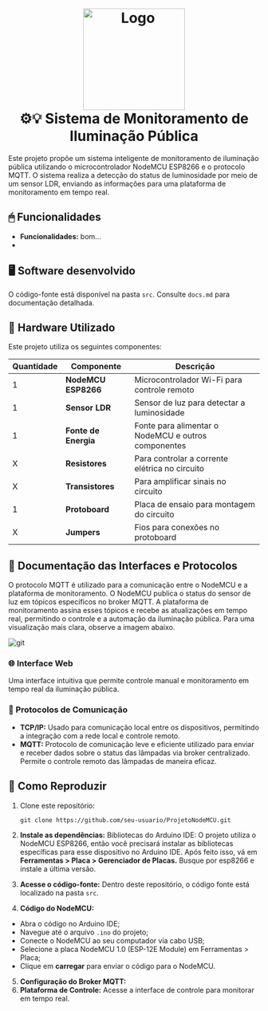   <h1 align="center" id="project_name">
  <img src="https://github.com/user-attachments/assets/b2d46483-62ba-4f6b-a25e-000a550c525e" alt="Logo" width="204px">
  <br>
  ⚙💡 Sistema de Monitoramento de Iluminação Pública  
  <br> </h1>
Este projeto propõe um sistema inteligente de monitoramento de iluminação pública utilizando o microcontrolador NodeMCU ESP8266 e o protocolo MQTT. O sistema realiza a detecção do status de luminosidade por meio de um sensor LDR, enviando as informações para uma plataforma de monitoramento em tempo real. 

## 🖱 Funcionalidades

- **Funcionalidades:** bom...
- 
## 🖥 Software desenvolvido 
O código-fonte está disponível na pasta `src`. Consulte `docs.md` para documentação detalhada.

## 🔌 Hardware Utilizado

Este projeto utiliza os seguintes componentes:

| Quantidade | Componente         | Descrição                                    |
|-------------|--------------------|----------------------------------------------|
| 1           | **NodeMCU ESP8266** | Microcontrolador Wi-Fi para controle remoto  |
| 1           | **Sensor LDR**      | Sensor de luz para detectar a luminosidade   |
| 1           | **Fonte de Energia**| Fonte para alimentar o NodeMCU e outros componentes |
| X           | **Resistores**      | Para controlar a corrente elétrica no circuito|
| X           | **Transistores**    | Para amplificar sinais no circuito           |
| 1           | **Protoboard**      | Placa de ensaio para montagem do circuito    |
| X           | **Jumpers**         | Fios para conexões no protoboard             |


## 📁 Documentação das Interfaces e Protocolos

O protocolo MQTT é utilizado para a comunicação entre o NodeMCU e a plataforma de monitoramento. O NodeMCU publica o status do sensor de luz em tópicos específicos no broker MQTT. A plataforma de monitoramento assina esses tópicos e recebe as atualizações em tempo real, permitindo o controle e a automação da iluminação pública. Para uma visualização mais clara, observe a imagem abaixo.

![git](https://github.com/user-attachments/assets/de293ae1-0022-4b80-975a-39c907cad013)

### 🌐 Interface Web
Uma interface intuitiva que permite controle manual e monitoramento em tempo real da iluminação pública.

### 📡 Protocolos de Comunicação
- **TCP/IP:** Usado para comunicação local entre os dispositivos, permitindo a integração com a rede local e controle remoto.
- **MQTT:** Protocolo de comunicação leve e eficiente utilizado para enviar e receber dados sobre o status das lâmpadas via broker centralizado. Permite o controle remoto das lâmpadas de maneira eficaz.


## 📌 Como Reproduzir 

1. Clone este repositório:

    ```
   git clone https://github.com/seu-usuario/ProjetoNodeMCU.git
2. **Instale as dependências:** Bibliotecas do Arduino IDE: O projeto utiliza o NodeMCU ESP8266, então você precisará instalar as bibliotecas específicas para esse dispositivo no Arduino IDE. Após feito isso, vá em **Ferramentas > Placa > Gerenciador de Placas.** Busque por esp8266 e instale a última versão.
3. **Acesse o código-fonte:** Dentro deste repositório, o código fonte está localizado na pasta `src`.
4. **Código do NodeMCU:**
- Abra o código no Arduino IDE;
- Navegue até o arquivo `.ino` do projeto;
- Conecte o NodeMCU ao seu computador via cabo USB;
- Selecione a placa NodeMCU 1.0 (ESP-12E Module) em Ferramentas > Placa;
- Clique em **carregar** para enviar o código para o NodeMCU.

5. **Configuração do Broker MQTT:** 
6. **Plataforma de Controle:** Acesse a interface de controle para monitorar em tempo real.


